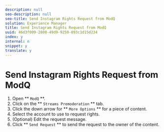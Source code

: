 ```yaml
---
description: null
seo-description: null
seo-title: Send Instagram Rights Request from ModQ
solution: Experience Manager
title: Send Instagram Rights Request from ModQ
uuid: 46d3f009-2808-49d9-9250-893c1d15d234
index: y
internal: n
snippet: y
translate: y
---
```


# Send Instagram Rights Request from ModQ


1. Open ** `ModQ` **.
1. Click on the ** `Streams Premoderation` ** tab.
1. Click the down arrow for ** `More Options` ** for a piece of content.
1. Select the account to use to request rights.
1. (Optional) Edit the request message.
1. Click ** `Send Request` ** to send the request to the owner of the content.
